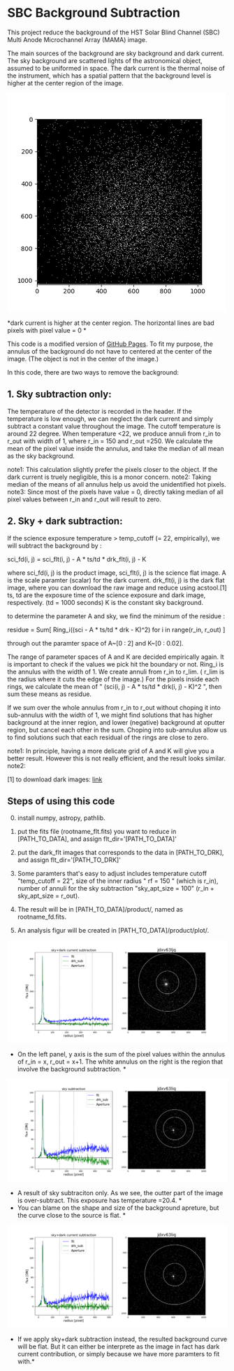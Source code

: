 # SBC Background Subtraction

This project reduce the background of the HST Solar Blind Channel (SBC) Multi Anode Microchannel Array (MAMA) image.

The main sources of the background are sky background and dark current.
The sky background are scattered lights of the astronomical object, assumed to be uniformed in space. 
The dark current is the thermal noise of the instrument, which has a spatial pattern that the background level is higher at the center region of the image.

![plot](./figur/dark_flt.png)

*dark current is higher at the center region.  The horizontal lines are bad pixels with pixel value = 0 *

This code is a modified version of [GitHub Pages](https://github.com/sourabhsc/dark_subtraction_sbc). To fit my purpose, the annulus of the background do not have to centered at the center of the image. (The object is not in the center of the image.) 

In this code, there are two ways to remove the background: 
## 1. Sky subtraction only: ##
The temperature of the detector is recorded in the header.  If the temperature is low enough, we can neglect the dark current and simply subtract a constant value throughout the image. The cutoff temperature is around 22 degree.  When temperature <22,  we produce annuli from r_in to r_out with width of 1, where r_in = 150 and r_out =250. We calculate the mean of the pixel value inside the annulus, and take the median of all mean as the sky background. 

note1: This calculation slightly prefer the pixels closer to the object. If the dark current is truely negligible, this is a monor concern. 
note2: Taking median of the means of all annulus help us avoid the unidentified hot pixels.
note3: Since most of the pixels have value = 0, directly taking median of all pixel values between r_in and r_out will result to zero. 

## 2. Sky + dark subtraction: ##
If the science exposure temperature > temp_cutoff (= 22, empirically), we will subtract the background by : 

sci_fd(i, j) = sci_flt(i, j) - A * ts/td * drk_flt(i, j) - K

where sci_fd(i, j) is the product image, sci_flt(i, j) is the science flat image. 
A is the scale paramter (scalar) for the dark current. 
drk_flt(i, j) is the dark flat image, where you can download the raw image and reduce using acstool.[1] 
ts, td are the exposure time of the science exposure and dark image, respectively.  (td = 1000 seconds)
K is the constant sky background. 

to determine the parameter A and sky, we find the minimum of the residue : 

residue = Sum[ Ring_i((sci - A * ts/td * drk - K)^2)  for i in range(r_in, r_out)  ]

through out the paramter space of A~[0 : 2] and K~[0 : 0.02].  

The range of parameter spaces of A and K are decided empirically again. It is important to check if the values we pick hit the boundary or not. 
Ring_i is the annulus with the width of 1. We create annuli from r_in to r_lim.  ( r_lim is the radius where it cuts the edge of the image.) 
For the pixels inside each rings, we calculate the mean of " (sci(i, j) - A * ts/td * drk(i, j) - K)^2 ", then sum these means as residue. 

If we sum over the whole annulus from r_in to r_out without choping it into sub-annulus with the width of 1, we might find solutions that has higher background at  the inner region, and lower (negative) background at oputter region, but cancel each other in the sum.  Choping into sub-annulus allow us to find solutions such that each residual of the rings are close to zero. 

note1: In principle, having a more delicate grid of A and K will give you a better result.  However this is not really efficient, and the result looks similar. 
note2: 


[1] to download dark images: [link](https://stsci.edu/hst/instrumentation/acs/calibration)

## Steps of using this code ##
0. install numpy, astropy, pathlib. 

1. put the fits file (rootname_flt.fits) you want to reduce in [PATH_TO_DATA], and assign flt_dir='[PATH_TO_DATA]'

2. put the dark_flt images that corresponds to the data in [PATH_TO_DRK], and assign flt_dir='[PATH_TO_DRK]'

3. Some paramters that's easy to adjust includes temperature cutoff "temp_cutoff = 22", size of the inner radius " rf = 150 " (which is r_in), number of annuli for the sky subtraction "sky_apt_size = 100" (r_in + sky_apt_size = r_out). 

4. The result will be in [PATH_TO_DATA]/product/, named as rootname_fd.fits. 

5. An analysis figur will be created in [PATH_TO_DATA]/product/plot/. 

![plot](./figur/result1.png)
*  On the left panel, y axis is the sum of the pixel values within the annulus of r_in = x, r_out = x+1. The white annulus on the right is the region that involve the background subtraction.  *

![plot](./figur/result2.png)
*  A result of sky subtraciton only.  As we see, the outter part of the image is over-subtract.  This exposure has temperature =20.4.  *
*  You can blame on the shape and size of the background apreture, but the curve close to the source is flat. *

![plot](./figur/result3.png)
*  If we apply sky+dark subtraction instead,  the resulted background curve will be flat.  But it can either be interprete as the image in fact has dark current contribution, or simply because we have more paramters to fit with.*
